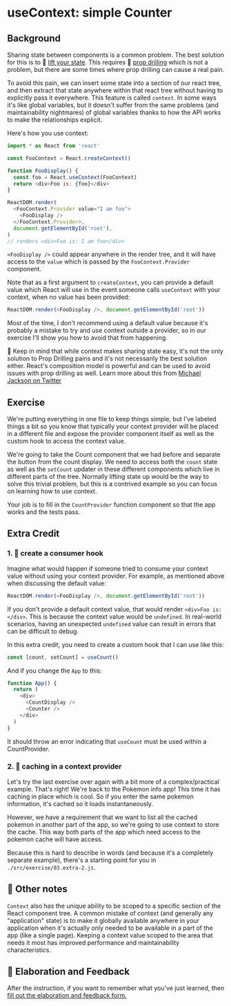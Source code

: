 # useContext: simple Counter

## Background

Sharing state between components is a common problem. The best solution for this
is to 📜 [lift your state](https://reactjs.org/docs/lifting-state-up.html). This
requires 📜 [prop drilling](https://kentcdodds.com/blog/prop-drilling) which is
not a problem, but there are some times where prop drilling can cause a real
pain.

To avoid this pain, we can insert some state into a section of our react tree,
and then extract that state anywhere within that react tree without having to
explicitly pass it everywhere. This feature is called `context`. In some ways
it's like global variables, but it doesn't suffer from the same problems (and
maintainability nightmares) of global variables thanks to how the API works to
make the relationships explicit.

Here's how you use context:

```javascript
import * as React from 'react'

const FooContext = React.createContext()

function FooDisplay() {
  const foo = React.useContext(FooContext)
  return <div>Foo is: {foo}</div>
}

ReactDOM.render(
  <FooContext.Provider value="I am foo">
    <FooDisplay />
  </FooContext.Provider>,
  document.getElementById('root'),
)
// renders <div>Foo is: I am foo</div>
```

`<FooDisplay />` could appear anywhere in the render tree, and it will have
access to the `value` which is passed by the `FooContext.Provider` component.

Note that as a first argument to `createContext`, you can provide a default
value which React will use in the event someone calls `useContext` with your
context, when no value has been provided:

```javascript
ReactDOM.render(<FooDisplay />, document.getElementById('root'))
```

Most of the time, I don't recommend using a default value because it's probably
a mistake to try and use context outside a provider, so in our exercise I'll
show you how to avoid that from happening.

🦉 Keep in mind that while context makes sharing state easy, it's not the only
solution to Prop Drilling pains and it's not necessarily the best solution
either. React's composition model is powerful and can be used to avoid issues
with prop drilling as well. Learn more about this from
[Michael Jackson on Twitter](https://twitter.com/mjackson/status/1195495535483817984)

## Exercise

We're putting everything in one file to keep things simple, but I've labeled
things a bit so you know that typically your context provider will be placed in
a different file and expose the provider component itself as well as the custom
hook to access the context value.

We're going to take the Count component that we had before and separate the
button from the count display. We need to access both the `count` state as well
as the `setCount` updater in these different components which live in different
parts of the tree. Normally lifting state up would be the way to solve this
trivial problem, but this is a contrived example so you can focus on learning
how to use context.

Your job is to fill in the `CountProvider` function component so that the app
works and the tests pass.

## Extra Credit

### 1. 💯 create a consumer hook

Imagine what would happen if someone tried to consume your context value without
using your context provider. For example, as mentioned above when discussing the
default value:

```javascript
ReactDOM.render(<FooDisplay />, document.getElementById('root'))
```

If you don't provide a default context value, that would render
`<div>Foo is: </div>`. This is because the context value would be `undefined`.
In real-world scenarios, having an unexpected `undefined` value can result in
errors that can be difficult to debug.

In this extra credit, you need to create a custom hook that I can use like this:

```javascript
const [count, setCount] = useCount()
```

And if you change the `App` to this:

```javascript
function App() {
  return (
    <div>
      <CountDisplay />
      <Counter />
    </div>
  )
}
```

It should throw an error indicating that `useCount` must be used within a
CountProvider.

### 2. 💯 caching in a context provider

Let's try the last exercise over again with a bit more of a complex/practical
example. That's right! We're back to the Pokemon info app! This time it has
caching in place which is cool. So if you enter the same pokemon information,
it's cached so it loads instantaneously.

However, we have a requirement that we want to list all the cached pokemon in
another part of the app, so we're going to use context to store the cache. This
way both parts of the app which need access to the pokemon cache will have
access.

Because this is hard to describe in words (and because it's a completely
separate example), there's a starting point for you in `./src/exercise/03.extra-2.js`.

## 🦉 Other notes

`Context` also has the unique ability to be scoped to a specific section of the
React component tree. A common mistake of context (and generally any
"application" state) is to make it globally available anywhere in your
application when it's actually only needed to be available in a part of the app
(like a single page). Keeping a context value scoped to the area that needs it
most has improved performance and maintainability characteristics.

## 🦉 Elaboration and Feedback

<div>
<span>After the instruction, if you want to remember what you've just learned, then </span>
<a rel="noopener noreferrer" target="_blank" href="https://ws.kcd.im/?ws=Advanced%20React%20Hooks%20%F0%9F%94%A5&e=03%3A%20useContext%3A%20simple%20Counter&em=danielinfantito61@gmail.com">
  fill out the elaboration and feedback form.
</a>
</div>
